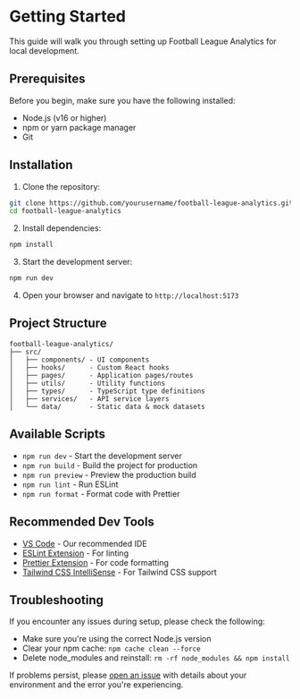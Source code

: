 
# Getting Started

This guide will walk you through setting up Football League Analytics for local development.

## Prerequisites

Before you begin, make sure you have the following installed:

- Node.js (v16 or higher)
- npm or yarn package manager
- Git

## Installation

1. Clone the repository:

```bash
git clone https://github.com/yourusername/football-league-analytics.git
cd football-league-analytics
```

2. Install dependencies:

```bash
npm install
```

3. Start the development server:

```bash
npm run dev
```

4. Open your browser and navigate to `http://localhost:5173`

## Project Structure

```
football-league-analytics/
├── src/
│   ├── components/ - UI components
│   ├── hooks/      - Custom React hooks
│   ├── pages/      - Application pages/routes
│   ├── utils/      - Utility functions
│   ├── types/      - TypeScript type definitions
│   ├── services/   - API service layers
│   └── data/       - Static data & mock datasets
```

## Available Scripts

- `npm run dev` - Start the development server
- `npm run build` - Build the project for production
- `npm run preview` - Preview the production build
- `npm run lint` - Run ESLint
- `npm run format` - Format code with Prettier

## Recommended Dev Tools

- [VS Code](https://code.visualstudio.com/) - Our recommended IDE
- [ESLint Extension](https://marketplace.visualstudio.com/items?itemName=dbaeumer.vscode-eslint) - For linting
- [Prettier Extension](https://marketplace.visualstudio.com/items?itemName=esbenp.prettier-vscode) - For code formatting
- [Tailwind CSS IntelliSense](https://marketplace.visualstudio.com/items?itemName=bradlc.vscode-tailwindcss) - For Tailwind CSS support

## Troubleshooting

If you encounter any issues during setup, please check the following:

- Make sure you're using the correct Node.js version
- Clear your npm cache: `npm cache clean --force`
- Delete node_modules and reinstall: `rm -rf node_modules && npm install`

If problems persist, please [open an issue](https://github.com/yourusername/football-league-analytics/issues/new) with details about your environment and the error you're experiencing.
